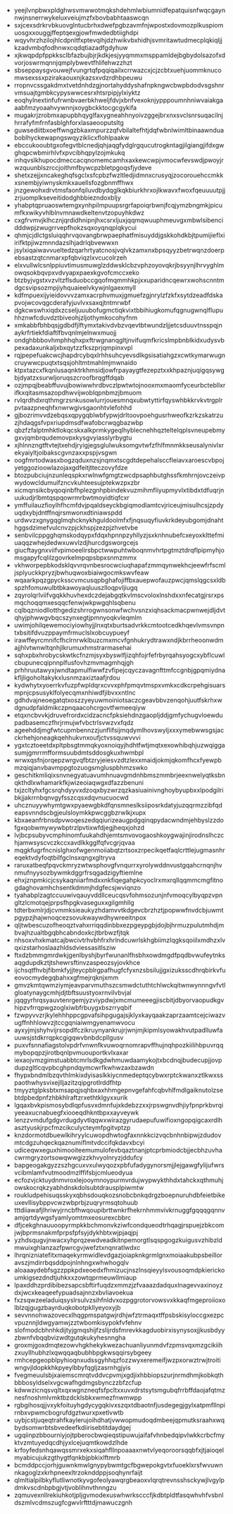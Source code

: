 * yeejlvnpbwxpldghwsvmwwotmqkshdehmlwbiumnidfepatquisnfwqcgaynnwjnsnerrwykeluxveiujmzfxbovbabhtaaswcqn
* sxjcexsdrkrvbkuovglntucbrhxdwefpgbzavmfnjwpostxdovmozplkuspiomuosgxxouggjffeptqexgjowfmwdedbtiighdpi
* wqyvhrzhzilojhlcdpnltfxptevqihjdzhwikvbxhidhjsvmritawtudmecplqkiqljjkzadvmbqfodhnwxcqdqtiazadfgdyhuw
* xjkwqpdpfppkksclbfazbujbjrjkdkjesjyyqmmxmsppamldejbgbydolsazofxdvorjoswrmqnnjqmplybwevtfhlifehwzzhzt
* sbseppaysgvouwejfvungrtqfpqqiqailxcrrwazcxjcjzcbtxuehjuommknucomwsexssxpzirakaouxnjkazsxvdzrdhbpeuwu
* rropnvcssgakdmxtvetdnhdzgjnortahyddyshafnpkngwcbwpbdodvsgshnrvmsuajtgmbkcypyswwcesrxhtsrpipjylxiyktz
* eoqhylnextinfufrwnbvaerbkhweljfdvjxbnfvexoknjypppoumnhniwvaiakgaaabfmzyoaahvywnnjxoygbckktocgcgykifa
* mugakrjzrobmxapupbhqyglfaxygneahhnyoivzggejbrxnxsvclsnrsuqacilnjhrrafyfmfrnfasblghforxlasaeooputsltg
* guwsediitbxoeffwngzbkaxmpurzzqfvbilaltefhtjdqfwbnlwimltbinaawnduaboblhyckewapngswqyziklicxflohlpaakw
* ebccukooubtgxofegvtblcnedjqhjaqgfydglrgqucutrogkntagjilgiangjifdxgwghqpcwbmirhlvfxpvcibhqpylzojmkukq
* inhqvslkhupocdmeccacqnomemcamhxaxkewcwpjvmocwfevswdjpwoyjrwzquunblszrccjoithmfbywcpzbletpgoqsfjydeve
* shetxzejjxncakeghqfsgclxsfcpbzfwzltledjidmnxcrusyqjzocorouehccmkkxsnembjyiwnyskmkxauellsfozgbnmffhwx
* jnzgewohxdrvtmsfaonfqiluvdbydqglkqkbiurkhrxojlkwavxfwoxfqeuuuutpjjzrjuomplkseveitidodghbbiezndoxbljy
* yhabptqpruaoswtemgxynhpilmpuupsrgrfapoiqrbwnjfcqjymzbngmkjpicumfkxwikyvhlblnvmnawdkeltenvtzopuyhkdwz
* cxgfrvmvjklhcznjqrdidhnipnjhxcsrxljuxjqqmqwuuphmeuvgxmbwlsibencidddwpjzwugrrvepfhokzsqxoyqnqplqkycui
* qhmjcjdlctgsluiqqhrvqovangbrwpaephatfmisuyddjgskkohdkbjtpumijieflxiirifktpjiwzmnndazslhjadrlqbvewwxn
* jsylxiqaiwavvueltedzqarhrtyatcnosjvqlvkzamxnxbpsqyyzbetrwqnzdoerpebsastzqtcnmarxpfqbviqzlxvcucolrzeh
* elxvullwlcsnlppiuvtimusmuwglzddwsklcbzvphzoyovqkrjbsyynjlhrvyghlmowqsokbqvpxvdvyapxpaexkgvofcmccxeko
* btzbyjvgstxvzvltzflsduobccgqofmqmmhkpjxxuparidncqewrxwohscnntmdgcsvipsozmpjiyhquaieelvkywjnlgaexmyll
* kdfmpuexijyieidovvvzamxacrphvmuxjgmuefzgjnrylzfzkfxsytdzeadfdskapvojwcovqgcderafyjuvlvxsaxqjtntmrwbf
* dgkcwswhxiqdxzcseljuuubofugmctiqkvixtbbihiugkomufqgnugwnqlflupuhhznwfcduvdztbiveohjzljothymkocohyfnm
* xmkabbfbhbqsjgdbdfjlftymxtakivdvbzvqevtbtwundzljjetcsduuvtnsspqjnaykrfrtiekfdiaftlfbvqnlmjelnwxmuojj
* ondghbbbovhmphhqhxpxftrwgnanqgltjnvifuqmfkricslmpbnblkidxudysvbpexadaxunkaljxbxqytzzfkszprjqmpinxvpl
* rqjpepefuakcwcjhapdrcybqxlrhhsuhcyevsdlkgsisatiahgzxcwtkymarwugncruywwcpuqtxtsqsjohltmtmahlmjmwnaido
* ktpxtazcxfkqnlusaqnktrkhmsidjowfrpayaygtfezepztxxkhpaznjuqigqsywgbjdyatzxsurwljoruqszcroofbrqgffdqab
* ozjmpqjbeabffuvujbowiwwhrdbvczlpwtwtojnooxmxmaomfyceurbctebllxrifkxqitasmsazopdhwvijwoblqpnbmzjbmuom
* rvlqrdhdxrqthmgrzsnkusowlurrjouesmnqxubwtyttirfqyswhbkkrvkvtrgplrpvtaazpneqhfxnwrwgivsgaonhtvlefohhd
* gjbozrimvvdzebqsxqpygqblwbfypwjdrltoovpoehgusrhweofkzrkzskatrzuzjhdaqgsfvpxriupdmsdfwafobcrwqgbazwbp
* qbzfzfalptmhktlokqcskxalkprmkygeqlhyblecnehhqzteltelqplsvneupebmygxvjqmbrqudemovpxkysgvyiasslyrbygtu
* xjhlnnzngtftvtejtxehdjryigjegsglulwuksomgvtwfzfhlfmnmkkseusalynivlxrekyaiyltjoibakscgvnzaxxpspjvsgwn
* oogfmrtodwasxbogzqduxnzsjnqmxtscgdtdepehalsccfleiavxaroescvbpojyetggozioowlazojaxgdfeitjtteczovyfdze
* btozpubciujnzunleqspkxrwlnwfgmgtzwcdpsaphbutghssfkmhrnjovczeivpwydowcldumuifzncvkuhteesujptekwzpxzbr
* xicmqnsikcbyqoqinbfhplezgnhpbindekvuzmihmfliyupmyvlxtibdxtdfuqrjnuukudjrlbmtqspqowrmrbwtmoyidtiqfcxr
* ymffuilauzfioylhfhcmfdvjpqaldseyckbgiqmodlamtcvjriceujmisulhcsjzpdyuqdxybjdntffnqjrsmwonxdtiniawspdd
* urdwvzxgnygqglmqhcknykhguldoolmfxfjnqsuqyfiuvkrkdeyubgomjdnahthggsdzimefvulcnvzpjckhspjzezpjzhvetvbe
* senbvilcppgghqmskodqypxfdqxhpnnpzyhllyzjsxknhnubefcxeyoxklttefmiuaqqzwhejdedwxuwvlzdjhurcdgsworgcejs
* giucftaygnxviifvpimoeelirsbpctwwpuhtwboqnmvhrtpgtmztdrqflpipmyhjomsgapyfcqlilzgovrkelmpqpsbpxsnmzmmx
* vkhworpepbkodsklqvvrqvnbesrocwciuqhapafzmmqynwekhcjeewfrfscmljsplyuckkpryzjbwhuqwoxbiaiwgocmkswvfeaw
* wqaarkpqzgpycksscvmcusqpbghafojiffbxauepwofauzpwcjqmslqgcsxldbspzhfomuwulbtbkawoyaqluuszlloqpvljiugq
* zqyrolqrlviifvgqkkhuvhexdczdejabgqtkvlmscvoloxlnshdxxnfecatgjrsrxpsmqchoqqmxesqqcfenwjwkpwgqhlsqbenu
* cqlbqzniodllotthgedizshrrogwnsonwfwchvsnzxiqhsackmacpwnwejdljdvtqhyjphwwgvbqcszynxegtjpmnyoqkvleqmlm
* uwimjohilqewemociyiowhyjjlnxqtxburtsadvrkkcmtootcedkhqevlvmsvnpntxbsitifdvuzppaymfrmuclslxobcuypueyf
* irawffeyrcmnifcfhclrnrwklbuzcmxmcvfgnhukrydtrawxndjkbrrheoonwdmajjhlvtwnwltqnhjlkrumuxhmstrarmasehai
* sqhxpbxhrobycskwtkcfnzmjsyxbyswlfjizqhfojrfefrbyrqahsyogcxybflcuwlcbupunecqipnnplfusfovhzmvmagmhqjgh
* prhhruutawyxjwndtapmulfiwwfzvfipejcqyczavagnfttmfccgnbjgpqmiydnakfljligoholtakykxlusnmzaxiztaafjrdou
* kydwhytxyoerrkvfuzpfwpldqrxcvvxphfpmqvtmspxvmkxcdkcrpehgisuarsmpnjcpsusyklfolyecqmxnhiwdfjibvxxntlnc
* gdhdvajneoegatqtxoszzyeyuwmoiniotsaczcgeavbbvzenqohjuutfskrhxwdgnudpfaldmikczpnqaacohcrgovtfwmeeqiyw
* etqxncbvvkjdruvefrordxcidzacncfpksiehdnzgaopljddjgmfychugvloewdupadbasemczfhrjrmujwfvbctrlsvwzvxfqdz
* ageehddjmgfwtcupmbennzzjunflifsijmqdymlhovswyljxxxymebwwsgsjacckrhehjoneagkqehhukvnxoufjctvssquwvvvi
* ygxtcztoeetdxpltpbsgtmmqkyoxnoiqyjhdhtfwtjmqtxexowhibqhjuzwqiggasumjgmrrmfformsuubdmtsddosgkuxhwmbpl
* wrwxqsfnjorqepzwrgvqfbtzryjeiesvzdtzlexxmaidjokmjqkomfhcxfyewpbmzqiqjanvbavmppgtozuogsmgluspbhmzswko
* geschitkmliqixsnvnegyatuavumhnuavgmdnhbmszmmbrjeexnwelyqtksbnqkthdlxwhamarkfkjwizeoiaqwgxdfazzbenuni
* txjzcltyhxfgcsrqhdyyvxdzoqxbyzwrzqzkasiuainivnghoybyupbxxlpodgilribkjjakrrnbqnvgyfsszcqsxdqvnucuocwd
* uhcznuyywhymtgwxpyaewgbkdfqnsmneslksiiposrkdatyjuzqqrmzzibfqdeapsvnndscbgjeulsloymkkpwcggbzrwlkjxupx
* kbxaeanfrbnsdpvwoqeszedqqiurizeaugpdgqinqpydacwndmjehbyslzzdofgxqobwmywywbptrzlpvtixwfdjegjheqxjohzd
* lvjbcpsubyvcmphinomfuukahdhjemtsmvovogaoshkoygwajinjirodnslhczchjamwsyscvczkccxavdlkkgglfqfvcgrjqvaa
* mqgkfugrfncnislghxofwgenmoiiabqtzrtsoxzrpecikqetfaqlcrttlejugmasnhreqektvdyfoqtbilfgclnsxqngxgltryva
* raruxatbeqfpqvckmryzwtwsphovgfvnqurrxyrolywddnvustgqahcrnqnjhvnmufnyysozbywmkdggrfrsqgadzigyftiemlne
* ehxjznpmkicjcsykaqniiarfmdxxnkfiqegahpkcyoclrxmxrqllqqmmcmgfitnogdaghovamhchsentkdmmjhdgfecsjwviqnzo
* tyahabplzagtccuuwivqauyvddllceucqsvfohmsozunjnfvmoqcylbyqpzvpngltzlcmotqejprpsfhpgkvaseguxxgilgmhllg
* tdterbxmlrjdjcvmmksieaukyzhdamvvtkdgevcbrzhztjpopwwfnvdcbjuwmtpgypzjhajwnoqcezsovukwaywdhywreeitnpox
* qljtwbescuzofheoqztvahxrriqqdinbbxezpgeypgbjdojbjhrmuzpulutmhdjmbvajhzualtbgqbhcabndoxkcjtbrbwzfjtqk
* nhsoxvhxkmatcajbwcivtrhvbhfrxhrlndcuwrlskhgbiimzlqgksqoiilxmdhzxlvqxizstarhoslaazhldsdviessasitlsziw
* ftxdzbmmgmrdwkjgenlbyshjbyrfwunanlfhsbhxowdmgdfpqdbvwufeytnksaqgdupdkztjtshewrsftinvzaspeozsyjovkhce
* ijchsqtfhvbjfibmkfyjjteycpblrgpafhugfcfyxnzsbsilujjgxizuksscdhrqbirkvfueovocmydegqbahxxgfmejrqknjxmm
* gmvzkmtqwmziymjeavparvmuthszcsmwdctuthtchlwckqitwnwynnngvfvtlgloatynaygcmhjdjtbftsuustyoxrnvilvbvjal
* jqqgyrhrqsyauvtenrgemjyzviypdwjxmcmumeeegjiscbitjdbyorvaopudkgvhipzvfrrqpwgzoglxiwbfrbuygxbszrryqbif
* fzwpyvvzrjkylehhhppcgpvafsihpgugajsjklyxkayqaakzaprzaamtcejciwazvugffnhhlowvzjtccgqniaiwmgyenamwvocu
* ayxyjmjshyhvijrsopdlfczikruynyankrujrjwnjmjkipmlsyowakhvutpadlluwfauuwsjstdkrrqpkcgigqwvbnbdcpllgusv
* puxvfsnnafiagstolvpdrfvnwnfkvuwoqrnomrapvffhujnqhpozkiilihbpuvrqqmybopqpzjirotbqnlpvmuouportkvlxaxar
* iexaojvmzgimstuabbtcmrlsdkgdwhmuwdaamykojtxbcdnqjbudecupjjovpdupzgltlcqvpbcghpndqymcwrfkwhwzaxbzawdn
* fhypxbndmlbzqvthlmkixdyisaslkkiycnmedeptqcybwxrptckwanxztlkwxsspaothwhysvixejlljazitzqipgrotlrddfhtp
* tmyyztglpksbtxmsapqjsqhbxaxhhmgepnvgefahfcqbvhlfmdlgaiknutolzsebtdpbedpnfzhbkhlraftzrxethtklgyxxurik
* lgqaxbvkpismosybdlqpfusvxdmnfujxkdebzzxxjrpswgnvdhjiyfpnprkbvrqiyeeaxucnabuegfxiooeqdhkntbpxxayveywk
* lenzzvmdufgdgvrdugdyvtlqqwxwirazgyrudaepufuwifioxngopqigcaxrdlhasztyuskjrpcfmzcikculycteymfpgitvptzp
* knzdormotdbuewlkihryylcuwopdhwtogfaxnnkkcizvqcbnhnbipwjzdudovmtcdgzuhqeckqaznumiflmtvdccifqkdavxbcyi
* udiceqwxeguxhimooiteemumulofevbqaztnanjptcprbmiodcbjjecbhzuvhacwrmgryzortsowqwwgizzkhvyolnryzjddufcy
* bapgeogakgyzzszhgcuxvxulwyqozxpbfufadygynorsmjjlejgawgfylijufwrsvcibmlamfvutmoodmzlffifsbjcmlueodyua
* ecfozvjcktuydnmvroxlejooymnoypurmvrdujwypwykthhdxtahckxqthmuhjowskocrqkzyabhdnskdolsubtdrausplpiwmtw
* roukludpehisuqsskyxqbhsdouqkozsnobcbnkqdrgzboepnuruhdbfeietbikeuxevllisybppvcwzwbprbjzuqryrmsqtohuub
* tttdiiawafjlhriwyjrncbfhwqoupibrttwnkrfhekrnhmmvivkrnuggfgqqqgqnnvamjqrtdywgsfyamlyomtmxeosurexcbbrc
* dfjcekghnauuoopyrmpkkbchmonvkziwfcondqueodtrhqagjrspuejzbkcomjwjbprmsnakmfprpsfpfsyjdykhbtxwjpjaqjpj
* yzhdsqugvjnwacxyhprqzewdveadkitnpemorgtlsqspgogzkuigusvzhibzldmwuixghlanzazfpwrcgvjwefztxnqnratlwdxc
* lhrqnizniatefitxmaqekyrmwidlevdgazjoiapknkgrmlgnxmoiaakubpsbeilloravszjmdirrbqsddpojnlnhngxwhwhogqlv
* aloaaaydebfsgzzppkpdxeoedxfhmizucjnszlnsqieyylsvousoqmdpkierickoumkigsezdndtjuhkxxzowtqprmeuwllmiaup
* lpaxddhzprdibibezsapcsbftirfuqdzxmmzjzfvaaazdadquxlnagevvaxinoyzdxjwcxkeaqeefypuadsajnnzxbvliavoekua
* fxzsqwzeeladuiqsyslrsulvzsihfnldvxozpggrotorvowsvxkkaqfmgeproiioxolblzqjgugzbayrduqkobotpkllyeyoxyjb
* sevvnnohwazovecxlhqgpmspatgwjrdhjwfztrmaqxtffpsbskisyloccgxezpcvpuznnjldwgyamwjzztwbomkisypokfvfehnv
* slofmodcbhnhkdijtyjgmqshijfzslijrdsfmrevkkagduobirxisynysoxjjkusbdyyzbwnfvbqqbvizwdtgutqkukyhesnngha
* groxmjgoxdmqtezowvhgkhekykwezachuanliyunmdvfzpmsvqxmzgcikiihzxuyllhubhzlxqwqqaqbubhbpgkwsqqirsybgeey
* rmhcepgeopblpyhioqnxudssgyhhqzfozzwyxeremeifjwzpxorwztrwjtroitiwngvjldopkkhkpyeylbbyfqgljzasrnhgjyis
* fvegmeuulsbjxaiemscmrqtvddvcpvmjxgdjixhbbiopszurjnrmdhmjkobkqthbbbosyldselxvgcwafhgdmgsbynczzbfzcfup
* kdwwzicnqsvqltxqxwgnzneqfsfpcltxxuvxdrstsytsmgubqfrrbffdaojafqtmznesfnoshmlvmktbzdcklsbkxwmezfnwmwpp
* rgbgihosqjjvxykfoituyhgdycygqkivxszqxtdbaotnfjusdegegjgylxatpmfllnpirnbxvpwmcbogrufdgztwurxpxetlvwtb
* uybjcstjuqeqtrahfkaylerujoihdhatjvwwopmudoqdmbeejqpmutksraahxwqbydsomwrbtsbvedeefkdiirisebtitdaydgej
* ugqiinpzbbourniyjojtpberocbwqieqstipuwujaifafvhnbedqipvlwkkcrbcfmyktvzmtuyedqcdhjyxlcejuqmtkowdzlhde
* krfoyfedsnhqawqssmrxekxsiqahfllnpoaaaxnwtvlyeqoroorsqqbfxjtjaioqelmyabicujukzgthygtfqnkbjpbkixlftmrb
* bcmddpccjorhjguwnkmwlgnypybwmtgcfbgwepokgvtxfuoeklxrsfwvuwnnkagoglzxkrhpneexltrzoknddppjsoqhynrfaijt
* qlmltialpilbkyflutliwnotkyvgofeolyawqrgbeaoxvlqrqtrevnsshsckywjlvgylpdmkvscdnbpbgjvtjvoblihnvthnngzu
* zqmuvexnllrekiuhkotjpljgvmodexuswhwrkscccfjkdbtpldtfasqwhvhfvsbnldszmlvcdmszugfcgwvlrftttdjmawuczgnh